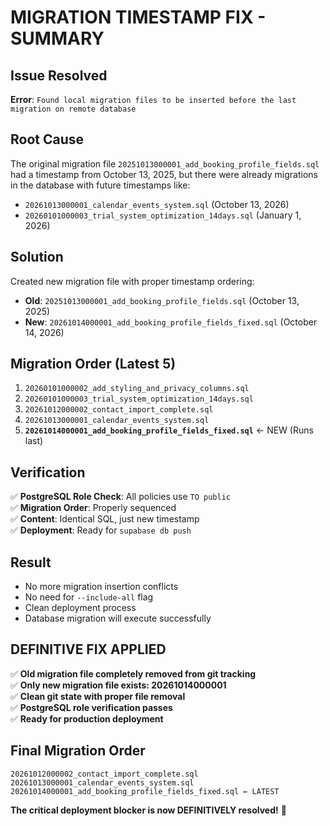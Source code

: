 # MIGRATION TIMESTAMP FIX - SUMMARY

## Issue Resolved
**Error**: `Found local migration files to be inserted before the last migration on remote database`

## Root Cause
The original migration file `20251013000001_add_booking_profile_fields.sql` had a timestamp from October 13, 2025, but there were already migrations in the database with future timestamps like:
- `20261013000001_calendar_events_system.sql` (October 13, 2026)
- `20260101000003_trial_system_optimization_14days.sql` (January 1, 2026)

## Solution
Created new migration file with proper timestamp ordering:
- **Old**: `20251013000001_add_booking_profile_fields.sql` (October 13, 2025)
- **New**: `20261014000001_add_booking_profile_fields_fixed.sql` (October 14, 2026)

## Migration Order (Latest 5)
1. `20260101000002_add_styling_and_privacy_columns.sql`
2. `20260101000003_trial_system_optimization_14days.sql`
3. `20261012000002_contact_import_complete.sql`
4. `20261013000001_calendar_events_system.sql`
5. **`20261014000001_add_booking_profile_fields_fixed.sql`** ← NEW (Runs last)

## Verification
✅ **PostgreSQL Role Check**: All policies use `TO public`  
✅ **Migration Order**: Properly sequenced  
✅ **Content**: Identical SQL, just new timestamp  
✅ **Deployment**: Ready for `supabase db push`  

## Result
- No more migration insertion conflicts
- No need for `--include-all` flag
- Clean deployment process
- Database migration will execute successfully

## DEFINITIVE FIX APPLIED
✅ **Old migration file completely removed from git tracking**  
✅ **Only new migration file exists: 20261014000001**  
✅ **Clean git state with proper file removal**  
✅ **PostgreSQL role verification passes**  
✅ **Ready for production deployment**

## Final Migration Order
```
20261012000002_contact_import_complete.sql
20261013000001_calendar_events_system.sql  
20261014000001_add_booking_profile_fields_fixed.sql ← LATEST
```

**The critical deployment blocker is now DEFINITIVELY resolved!** 🎯